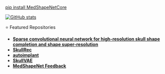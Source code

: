 [pip install MedShapeNetCore](https://github.com/Jianningli/medshapenet-feedback/tree/main/pip_install_MedShapeNetCore)

[![GitHub stats](https://github-readme-stats.vercel.app/api?username=Jianningli)](https://github.com/anuraghazra/github-readme-stats)

:star: Featured Repositories
* [**Sparse convolutional neural network for high-resolution skull shape completion and shape super-resolution**](https://github.com/Jianningli/SparseCNN)
* [**SkullRec**](https://github.com/Project-MONAI/research-contributions/tree/main/SkullRec)
* [**autoimplant**](https://github.com/Jianningli/autoimplant)
* [**SkullVAE**](https://github.com/Jianningli/skullVAE)
* [**MedShapeNet Feedback**](https://github.com/Jianningli/medshapenet-feedback)


